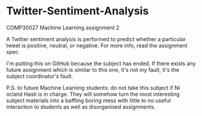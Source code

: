 # Twitter-Sentiment-Analysis
COMP30027 Machine Learning assignment 2

A Twitter sentiment analysis is performed to predict whether a particular tweet is positive, neutral, or negative. For more info, read the assignment spec.

I'm putting this on GitHub because the subject has ended. If there exists any future assignment which is similar to this one, it's not my fault, it's the subject coordinator's fault.

P.S. to future Machine Learning students: do not take this subject if Ni or/and Hasti is in charge. They will somehow turn the most interesting subject materials into a baffling boring mess with little to no useful interaction to students as well as disorganised assignments.